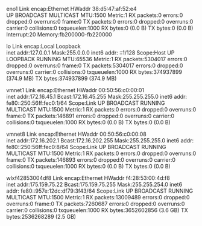 eno1      Link encap:Ethernet  HWaddr 38:d5:47:af:52:e4  
          UP BROADCAST MULTICAST  MTU:1500  Metric:1
          RX packets:0 errors:0 dropped:0 overruns:0 frame:0
          TX packets:0 errors:0 dropped:0 overruns:0 carrier:0
          collisions:0 txqueuelen:1000 
          RX bytes:0 (0.0 B)  TX bytes:0 (0.0 B)
          Interrupt:20 Memory:fb200000-fb220000 

lo        Link encap:Local Loopback  
          inet addr:127.0.0.1  Mask:255.0.0.0
          inet6 addr: ::1/128 Scope:Host
          UP LOOPBACK RUNNING  MTU:65536  Metric:1
          RX packets:5304017 errors:0 dropped:0 overruns:0 frame:0
          TX packets:5304017 errors:0 dropped:0 overruns:0 carrier:0
          collisions:0 txqueuelen:1000 
          RX bytes:374937899 (374.9 MB)  TX bytes:374937899 (374.9 MB)

vmnet1    Link encap:Ethernet  HWaddr 00:50:56:c0:00:01  
          inet addr:172.16.45.1  Bcast:172.16.45.255  Mask:255.255.255.0
          inet6 addr: fe80::250:56ff:fec0:1/64 Scope:Link
          UP BROADCAST RUNNING MULTICAST  MTU:1500  Metric:1
          RX packets:0 errors:0 dropped:0 overruns:0 frame:0
          TX packets:146891 errors:0 dropped:0 overruns:0 carrier:0
          collisions:0 txqueuelen:1000 
          RX bytes:0 (0.0 B)  TX bytes:0 (0.0 B)

vmnet8    Link encap:Ethernet  HWaddr 00:50:56:c0:00:08  
          inet addr:172.16.202.1  Bcast:172.16.202.255  Mask:255.255.255.0
          inet6 addr: fe80::250:56ff:fec0:8/64 Scope:Link
          UP BROADCAST RUNNING MULTICAST  MTU:1500  Metric:1
          RX packets:0 errors:0 dropped:0 overruns:0 frame:0
          TX packets:146893 errors:0 dropped:0 overruns:0 carrier:0
          collisions:0 txqueuelen:1000 
          RX bytes:0 (0.0 B)  TX bytes:0 (0.0 B)

wlxf42853004df8 Link encap:Ethernet  HWaddr f4:28:53:00:4d:f8  
          inet addr:175.159.75.22  Bcast:175.159.75.255  Mask:255.255.254.0
          inet6 addr: fe80::957e:12dc:df79:3f43/64 Scope:Link
          UP BROADCAST RUNNING MULTICAST  MTU:1500  Metric:1
          RX packets:13009489 errors:0 dropped:0 overruns:0 frame:0
          TX packets:7260687 errors:0 dropped:0 overruns:0 carrier:0
          collisions:0 txqueuelen:1000 
          RX bytes:3652602856 (3.6 GB)  TX bytes:2536268289 (2.5 GB)

